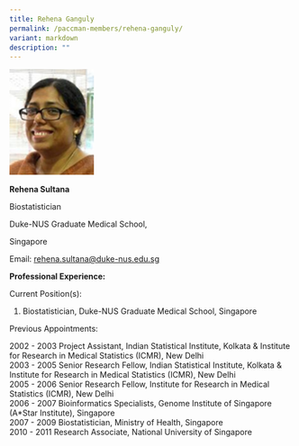 ```yaml
---
title: Rehena Ganguly
permalink: /paccman-members/rehena-ganguly/
variant: markdown
description: ""
---
```

<img src="/images/PACCMAN%20Pediatric%20Acute/Members/Rehena_Sultana.jpg" style="width:150px">

**Rehena Sultana**

Biostatistician

Duke-NUS Graduate Medical School,

Singapore

Email:&nbsp;[rehena.sultana@duke-nus.edu.sg](mailto:rehena.sultana@duke-nus.edu.sg)  

**Professional Experience:**

Current Position(s):

1.  Biostatistician, Duke-NUS Graduate Medical School, Singapore

Previous Appointments:

2002 - 2003	Project Assistant, Indian Statistical Institute, Kolkata &amp; Institute for Research in Medical Statistics (ICMR), New Delhi<br>
2003 - 2005	Senior Research Fellow, Indian Statistical Institute, Kolkata &amp; Institute for Research in Medical Statistics (ICMR), New Delhi<br>
2005 - 2006	Senior Research Fellow, Institute for Research in Medical Statistics (ICMR), New Delhi<br>
2006 - 2007	Bioinformatics Specialists, Genome Institute of Singapore (A*Star Institute), Singapore<br>
2007 - 2009	Biostatistician, Ministry of Health, Singapore<br>
2010 - 2011	Research Associate, National University of Singapore